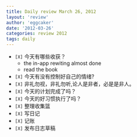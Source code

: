```yaml
---
title: Daily review March 26, 2012 
layout: 'review'
author: 'eggcaker'
date: '2012-03-26'
categories: review 2012
tags: daily
---
```



  * `[X]` 今天有哪些收获？ 
    * the in-app rewiting almost done 
    * read the book 
  * `[X]` 今天有没有控制好自己的情绪? 
  * `[X]` 非礼勿视，非礼勿听,论人是非者，必是是非人。 
  * `[X]` 今天的计划完成了吗？ 
  * `[X]` 今天的好习惯执行了吗？ 
  * `[X]` 整理收集篮 
  * `[X]` 写日记 
  * `[X]` 记账 
  * `[X]` 发布日志草稿 


